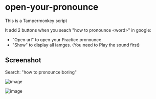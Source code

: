 # open-your-pronounce

This is a Tampermonkey script

It add 2 buttons when you seach "how to pronounce \<word\>" in google:

* "Open url" to open your Practice pronounce.
* "Show" to display all iamges. (You need to Play the sound first)

## Screenshot

Search: "how to pronounce boring"

![image](https://github.com/frankrx41/open-your-pronounce/assets/21332318/0714396b-d33d-4fba-8cfd-bee99ad3092d)

![image](https://github.com/frankrx41/open-your-pronounce/assets/21332318/b7133b50-8eb2-433e-8fe2-9fcb6572f0fb)
